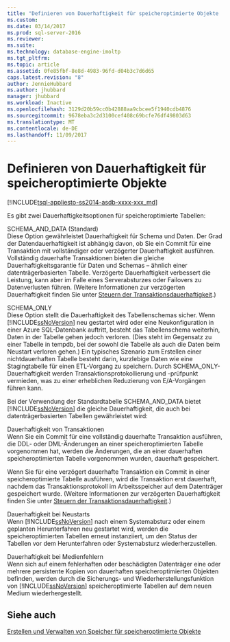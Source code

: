 ```yaml
---
title: "Definieren von Dauerhaftigkeit für speicheroptimierte Objekte | Microsoft-Dokumentation"
ms.custom: 
ms.date: 03/14/2017
ms.prod: sql-server-2016
ms.reviewer: 
ms.suite: 
ms.technology: database-engine-imoltp
ms.tgt_pltfrm: 
ms.topic: article
ms.assetid: 0fe85fbf-8e8d-4983-96fd-d04b3c7d6d65
caps.latest.revision: "8"
author: JennieHubbard
ms.author: jhubbard
manager: jhubbard
ms.workload: Inactive
ms.openlocfilehash: 3129d20b59cc0b42888aa9cbcee5f1940cdb4876
ms.sourcegitcommit: 9678eba3c2d3100cef408c69bcfe76df49803d63
ms.translationtype: MT
ms.contentlocale: de-DE
ms.lasthandoff: 11/09/2017
---
```

# <a name="defining-durability-for-memory-optimized-objects"></a>Definieren von Dauerhaftigkeit für speicheroptimierte Objekte
[!INCLUDE[tsql-appliesto-ss2014-asdb-xxxx-xxx_md](../../includes/tsql-appliesto-ss2014-asdb-xxxx-xxx-md.md)]

  Es gibt zwei Dauerhaftigkeitsoptionen für speicheroptimierte Tabellen:  
  
 SCHEMA_AND_DATA (Standard)  
 Diese Option gewährleistet Dauerhaftigkeit für Schema und Daten. Der Grad der Datendauerhaftigkeit ist abhängig davon, ob Sie ein Commit für eine Transaktion mit vollständiger oder verzögerter Dauerhaftigkeit ausführen. Vollständig dauerhafte Transaktionen bieten die gleiche Dauerhaftigkeitsgarantie für Daten und Schemas – ähnlich einer datenträgerbasierten Tabelle. Verzögerte Dauerhaftigkeit verbessert die Leistung, kann aber im Falle eines Serverabsturzes oder Failovers zu Datenverlusten führen. (Weitere Informationen zur verzögerten Dauerhaftigkeit finden Sie unter [Steuern der Transaktionsdauerhaftigkeit](../../relational-databases/logs/control-transaction-durability.md).)  
  
 SCHEMA_ONLY  
 Diese Option stellt die Dauerhaftigkeit des Tabellenschemas sicher. Wenn [!INCLUDE[ssNoVersion](../../includes/ssnoversion-md.md)] neu gestartet wird oder eine Neukonfiguration in einer Azure SQL-Datenbank auftritt, besteht das Tabellenschema weiterhin, Daten in der Tabelle gehen jedoch verloren. (Dies steht im Gegensatz zu einer Tabelle in tempdb, bei der sowohl die Tabelle als auch die Daten beim Neustart verloren gehen.) Ein typisches Szenario zum Erstellen einer nichtdauerhaften Tabelle besteht darin, kurzlebige Daten wie eine Stagingtabelle für einen ETL-Vorgang zu speichern. Durch SCHEMA_ONLY-Dauerhaftigkeit werden Transaktionsprotokollierung und -prüfpunkt vermieden, was zu einer erheblichen Reduzierung von E/A-Vorgängen führen kann.  
  
 Bei der Verwendung der Standardtabelle SCHEMA_AND_DATA bietet [!INCLUDE[ssNoVersion](../../includes/ssnoversion-md.md)] die gleiche Dauerhaftigkeit, die auch bei datenträgerbasierten Tabellen gewährleistet wird:  
  
 Dauerhaftigkeit von Transaktionen  
 Wenn Sie ein Commit für eine vollständig dauerhafte Transaktion ausführen, die DDL- oder DML-Änderungen an einer speicheroptimierten Tabelle vorgenommen hat, werden die Änderungen, die an einer dauerhaften speicheroptimierten Tabelle vorgenommen wurden, dauerhaft gespeichert.  
  
 Wenn Sie für eine verzögert dauerhafte Transaktion ein Commit in einer speicheroptimierte Tabelle ausführen, wird die Transaktion erst dauerhaft, nachdem das Transaktionsprotokoll im Arbeitsspeicher auf dem Datenträger gespeichert wurde. (Weitere Informationen zur verzögerten Dauerhaftigkeit finden Sie unter [Steuern der Transaktionsdauerhaftigkeit](../../relational-databases/logs/control-transaction-durability.md).)  
  
 Dauerhaftigkeit bei Neustarts  
 Wenn [!INCLUDE[ssNoVersion](../../includes/ssnoversion-md.md)] nach einem Systemabsturz oder einem geplanten Herunterfahren neu gestartet wird, werden die speicheroptimierten Tabellen erneut instanziiert, um den Status der Tabellen vor dem Herunterfahren oder Systemabsturz wiederherzustellen.  
  
 Dauerhaftigkeit bei Medienfehlern  
 Wenn sich auf einem fehlerhaften oder beschädigten Datenträger eine oder mehrere persistente Kopien von dauerhaften speicheroptimierten Objekten befinden, werden durch die Sicherungs- und Wiederherstellungsfunktion von [!INCLUDE[ssNoVersion](../../includes/ssnoversion-md.md)] speicheroptimierte Tabellen auf dem neuen Medium wiederhergestellt.  
  
## <a name="see-also"></a>Siehe auch  
 [Erstellen und Verwalten von Speicher für speicheroptimierte Objekte](../../relational-databases/in-memory-oltp/creating-and-managing-storage-for-memory-optimized-objects.md)  
  
  
